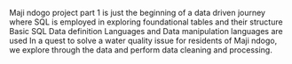 Maji ndogo project part 1 is just the beginning of a data driven journey where SQL is employed in exploring foundational tables and their structure
Basic SQL Data definition Languages and Data manipulation languages are used
In a quest to solve a water quality issue for residents of Maji ndogo, we explore through the data and perform data cleaning and processing.
